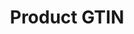 ---
title: 'Product GTIN'
field: 'is.focus.gtin'
slug: 'is-focus-gtin'
description: 'Global Trade Item Numbers of products and items traded'
comment: 'Mainly used with barcodes assigned to products'
required: False
module: 'Scope'
cluster: 'Global'
policy: 'Free value. Repeat values.'
layout: 'home'
---